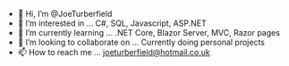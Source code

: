 - 👋 Hi, I’m @JoeTurberfield
- 👀 I’m interested in ... C#, SQL, Javascript, ASP.NET
- 🌱 I’m currently learning ... .NET Core, Blazor Server, MVC, Razor pages
- 💞️ I’m looking to collaborate on ... Currently doing personal projects
- 📫 How to reach me ... joeturberfield@hotmail.co.uk

<!---
JoeTurberfield/JoeTurberfield is a ✨ special ✨ repository because its `README.md` (this file) appears on your GitHub profile.
You can click the Preview link to take a look at your changes.
--->
